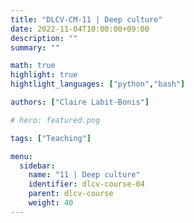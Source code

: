 ```yaml
---
title: "DLCV-CM-11 | Deep culture"
date: 2022-11-04T10:00:00+09:00
description: ""
summary: ""

math: true 
highlight: true
hightlight_languages: ["python","bash"]

authors: ["Claire Labit-Bonis"]

# hero: featured.png

tags: ["Teaching"]

menu:
  sidebar:
    name: "11 | Deep culture"
    identifier: dlcv-course-04
    parent: dlcv-course
    weight: 40
---
```


